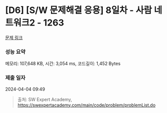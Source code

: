 # [D6] [S/W 문제해결 응용] 8일차 - 사람 네트워크2 - 1263 

[문제 링크](https://swexpertacademy.com/main/code/problem/problemDetail.do?contestProbId=AV18P2B6Iu8CFAZN) 

### 성능 요약

메모리: 107,648 KB, 시간: 3,054 ms, 코드길이: 1,452 Bytes

### 제출 일자

2024-04-04 09:49



> 출처: SW Expert Academy, https://swexpertacademy.com/main/code/problem/problemList.do